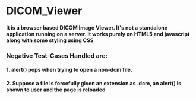 # DICOM_Viewer
#### It is a browser based DICOM Image Viewer. It's not a standalone application running on a server. It works purely on HTML5 and javascript along with some styling using CSS
### Negative Test-Cases Handled are:
#### 1. alert() pops when trying to open a non-dcm file.
#### 2. Suppose a file is forcefully given an extension as .dcm, an alert() is shown to user and the page is reloaded
